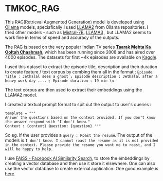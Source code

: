 # TMKOC_RAG

This RAG(Retrieval Augmented Generation) model is developed using [Ollama](https://ollama.com/) models, speciafically I used [LLAMA2](https://ai.meta.com/blog/large-language-model-llama-meta-ai/) from Ollama repositories. I tried other models - such as [Mistral-7B](https://mistral.ai/news/announcing-mistral-7b/), [LLAMA3](https://www.llama.com/) , but LLAMA2 seems to work fine in terms of speed and accuracy of the outputs. 

The RAG is based on the very popular Indian TV series [**Taarak Mehta Ka Ooltah Chashmah**](https://www.google.com/search?gs_ssp=eJzj4tLP1TcwtSjIMy0wYPTiKUlMLErMVshNzShJBABlqAgq&q=taarak+mehta&rlz=1C5CHFA_enIT994IT994&oq=taarak+m&gs_lcrp=EgZjaHJvbWUqEAgCEC4YgwEY1AIYsQMYgAQyEAgAEAAYgwEY4wIYsQMYgAQyEAgBEC4YgwEY1AIYsQMYgAQyEAgCEC4YgwEY1AIYsQMYgAQyBggDEEUYOTIHCAQQLhiABDIGCAUQRRg8MgYIBhBFGDwyBggHEEUYPNIBCDI1NDBqMGo3qAIAsAIA&sourceid=chrome&ie=UTF-8), which has been running since 2008 and has aired over 4000 episodes. The datasets for first ~4k episodes are available on [Kaggle](https://www.kaggle.com/datasets/rishabhbhartiya/taarak-mehta-ka-ooltah-chashmah-episode-dateset/data). 

I used this dataset to extract the episode title, description and their duration to create feature / text corpus by combing them all in the format : 
``
Episode Title : Jethalal sees a ghost ; Episode description : Jethalal after a heavy work day .... ; Episode duration : 19 min \n 
``

The text corpus are then used to extract their embeddings using the LLAMA2 model. 

I created a textual prompt format to spit out the output to user's queries : 

``
template = """ 
``
<br/>
``
Answer the questions based on the context provided. If you don't know the answer respond with "I don't know."
``
<br/>
``
Context : {context}
Question: {question}
"""
``

So eg. If the user provides a ``query : Roast the resume``. The output of the models is ``I don't know. I cannot roast the resume as it is not provided in the context. Please provide the resume you want me to roast, and I will be happy to help.``

I use [FAISS - Facebook AI Similarity Search](https://ai.meta.com/tools/faiss/), to store the embeddings by creating a vector database and then use it store it elsewhere. 
One can also use the vector database to create external application. One good example is [here](https://python.langchain.com/docs/integrations/vectorstores/faiss/). 
